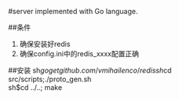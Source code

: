 #server implemented with Go language.

##条件
1. 确保安装好redis
2. 确保config.ini中的redis_xxxx配置正确

##安装
    sh$go get github.com/vmihailenco/redis  
    sh$cd src/scripts;./proto_gen.sh  
    sh$cd ../..;  make
